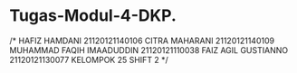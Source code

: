 # Tugas-Modul-4-DKP.
/*
HAFIZ HAMDANI 21120121140106
CITRA MAHARANI 21120121140109
MUHAMMAD FAQIH IMAADUDDIN 21120121110038
FAIZ AGIL GUSTIANNO 21120121130077
KELOMPOK 25
SHIFT 2 */
